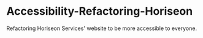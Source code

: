 # Accessibility-Refactoring-Horiseon
Refactoring Horiseon Services' website to be more accessible to everyone.
